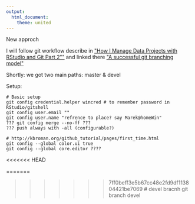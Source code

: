 ```yaml
---
output:
  html_document:
    theme: united
---
```


New approch


I will follow git workflow describe in ["How I Manage Data Projects with RStudio and Git Part 2""][1] and linked there ["A successful git branching model"][2]

Shortly: we got two main paths: master & devel

Setup:

	# Basic setup
	git config credential.helper wincred # to remember password in RStudio/gitshell
	git config user.email ""
	git config user.name "refrence to place? say Marek@homeWin"
	??? git config merge --no-ff ???
	??? push always with -all (configurable?)
	
	# http://kbroman.org/github_tutorial/pages/first_time.html
	git config --global color.ui true
	git config --global core.editor ????
	
<<<<<<< HEAD
	
=======
>>>>>>> 7ff0beff3e5b67cc48e2fd9df113804421be7069
	# devel bracnh
	git branch devel








[1]: http://christianlemp.com/blog/2014/02/13/How-I-Manage-Data-Projects-with-RStudio-and-Git-Part-2.html "How I Manage Data Projects with RStudio and Git Part 2"

[2]: http://nvie.com/posts/a-successful-git-branching-model/
